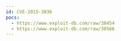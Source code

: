 ```yaml
---
id: CVE-2015-3036
pocs:
  - https://www.exploit-db.com/raw/38454
  - https://www.exploit-db.com/raw/38566
---
```

